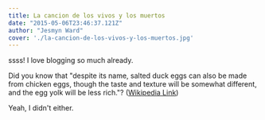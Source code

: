 ```yaml
---
title: La cancion de los vivos y los muertos
date: "2015-05-06T23:46:37.121Z"
author: "Jesmyn Ward"
cover: './la-cancion-de-los-vivos-y-los-muertos.jpg'
---
```


ssss! I love blogging so much already.

Did you know that "despite its name, salted duck eggs can also be made from
chicken eggs, though the taste and texture will be somewhat different, and the
egg yolk will be less rich."?
([Wikipedia Link](http://en.wikipedia.org/wiki/Salted_duck_egg))

Yeah, I didn't either.
